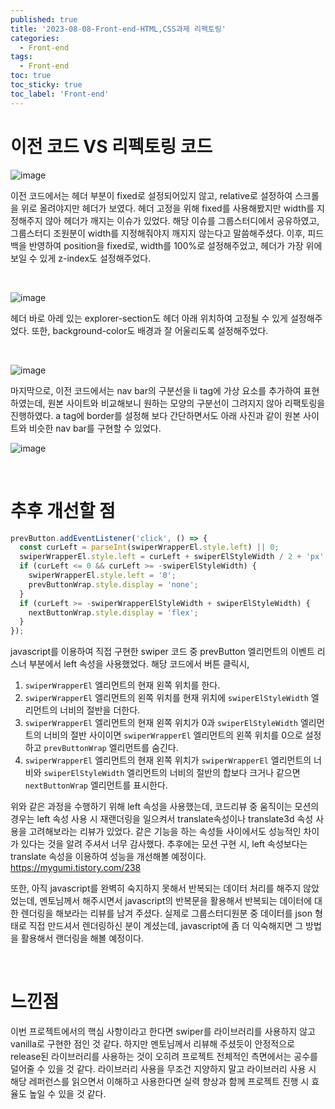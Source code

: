 ```yaml
---
published: true
title: '2023-08-08-Front-end-HTML,CSS과제 리팩토링'
categories:
  - Front-end
tags:
  - Front-end
toc: true
toc_sticky: true
toc_label: 'Front-end'
---
```


# 이전 코드 VS 리펙토링 코드

![image](https://github.com/seungsimdang/seungsimdang.github.io/blob/master/_images/airbnb_clone1.png?raw=true)

이전 코드에서는 헤더 부분이 fixed로 설정되어있지 않고, relative로 설정하여 스크롤을 위로 올려야지만 헤더가 보였다. 헤더 고정을 위해 fixed를 사용해봤지만 width를 지정해주지 않아 헤더가 깨지는 이슈가 있었다. 해당 이슈를 그룹스터디에서 공유하였고, 그룹스터디 조원분이 width를 지정해줘야지 깨지지 않는다고 말씀해주셨다. 이후, 피드백을 반영하여 position을 fixed로, width를 100%로 설정해주었고, 헤더가 가장 위에 보일 수 있게 z-index도 설정해주었다.

<br>

![image](https://github.com/seungsimdang/seungsimdang.github.io/blob/master/_images/airbnb_clone2.png?raw=true)

헤더 바로 아레 있는 explorer-section도 헤더 아래 위치하여 고정될 수 있게 설정해주었다. 또한, background-color도 배경과 잘 어울리도록 설정해주었다.

<br>

![image](https://github.com/seungsimdang/seungsimdang.github.io/blob/master/_images/airbnb_clone3.png?raw=true)

마지막으로, 이전 코드에서는 nav bar의 구분선을 li tag에 가상 요소를 추가하여 표현하였는데, 원본 사이트와 비교해보니 원하는 모양의 구분선이 그려지지 않아 리팩토링을 진행하였다. a tag에 border를 설정해 보다 간단하면서도 아래 사진과 같이 원본 사이트와 비슷한 nav bar를 구현할 수 있었다.

![image](https://github.com/seungsimdang/seungsimdang.github.io/blob/master/_images/airbnb_clone4.png?raw=true)

<br>

# 추후 개선할 점

```javascript
prevButton.addEventListener('click', () => {
  const curLeft = parseInt(swiperWrapperEl.style.left) || 0;
  swiperWrapperEl.style.left = curLeft + swiperElStyleWidth / 2 + 'px';
  if (curLeft <= 0 && curLeft >= -swiperElStyleWidth) {
    swiperWrapperEl.style.left = '0';
    prevButtonWrap.style.display = 'none';
  }
  if (curLeft >= -swiperWrapperElStyleWidth + swiperElStyleWidth) {
    nextButtonWrap.style.display = 'flex';
  }
});
```

javascript를 이용하여 직접 구현한 swiper 코드 중 prevButton 엘리먼트의 이벤트 리스너 부분에서 left 속성을 사용했었다. 해당 코드에서 버튼 클릭시,

1. `swiperWrapperEl` 엘리먼트의 현재 왼쪽 위치를 한다.
2. `swiperWrapperEl` 엘리먼트의 왼쪽 위치를 현재 위치에 `swiperElStyleWidth` 엘리먼트의 너비의 절반을 더한다.
3. `swiperWrapperEl` 엘리먼트의 현재 왼쪽 위치가 0과 `swiperElStyleWidth` 엘리먼트의 너비의 절반 사이이면 `swiperWrapperEl` 엘리먼트의 왼쪽 위치를 0으로 설정하고 `prevButtonWrap` 엘리먼트를 숨긴다.
4. `swiperWrapperEl` 엘리먼트의 현재 왼쪽 위치가 `swiperWrapperEl` 엘리먼트의 너비와 `swiperElStyleWidth` 엘리먼트의 너비의 절반의 합보다 크거나 같으면 `nextButtonWrap` 엘리먼트를 표시한다.

위와 같은 과정을 수행하기 위해 left 속성을 사용했는데, 코드리뷰 중 움직이는 모션의 경우는 left 속성 사용 시 재랜더링을 일으켜서 translate속성이나 translate3d 속성 사용을 고려해보라는 리뷰가 있었다. 같은 기능을 하는 속성들 사이에서도 성능적인 차이가 있다는 것을 알려 주셔서 너무 감사했다. 추후에는 모션 구현 시, left 속성보다는 translate 속성을 이용하여 성능을 개선해볼 예정이다.  
<a> https://mygumi.tistory.com/238 </a>

또한, 아직 javascript를 완벽히 숙지하지 못해서 반복되는 데이터 처리를 해주지 않았었는데, 멘토님께서 해주시면서 javascript의 반복문을 활용해서 반복되는 데이터에 대한 렌더링을 해보라는 리뷰를 남겨 주셨다. 실제로 그룹스터디원분 중 데이터를 json 형태로 직접 만드셔서 렌더링하신 분이 계셨는데, javascript에 좀 더 익숙해지면 그 방법을 활용해서 랜더링을 해볼 예정이다.

<br>

# 느낀점

이번 프로젝트에서의 핵심 사항이라고 한다면 swiper를 라이브러리를 사용하지 않고 vanilla로 구현한 점인 것 같다. 하지만 멘토님께서 리뷰해 주셨듯이 안정적으로 release된 라이브러리를 사용하는 것이 오히려 프로젝트 전체적인 측면에서는 공수를 덜어줄 수 있을 것 같다. 라이브러리 사용을 무조건 지양하지 말고 라이브러리 사용 시 해당 레퍼런스를 읽으면서 이해하고 사용한다면 실력 향상과 함께 프로젝트 진행 시 효율도 높일 수 있을 것 같다.
